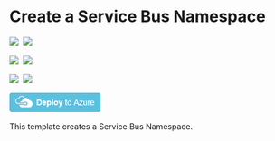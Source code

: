 # Create a Service Bus Namespace

<IMG SRC="https://azurequickstartsservice.blob.core.windows.net/badges/101-servicebus-namespace/PublicLastTestDate.svg" />&nbsp;
<IMG SRC="https://azurequickstartsservice.blob.core.windows.net/badges/101-servicebus-namespace/PublicDeployment.svg" />&nbsp;

<IMG SRC="https://azurequickstartsservice.blob.core.windows.net/badges/101-servicebus-namespace/FairfaxLastTestDate.svg" />&nbsp;
<IMG SRC="https://azurequickstartsservice.blob.core.windows.net/badges/101-servicebus-namespace/FairfaxDeployment.svg" />&nbsp;

<IMG SRC="https://azurequickstartsservice.blob.core.windows.net/badges/101-servicebus-namespace/BestPracticeResult.svg" />&nbsp;
<IMG SRC="https://azurequickstartsservice.blob.core.windows.net/badges/101-servicebus-namespace/CredScanResult.svg" />&nbsp;

<a href="https://portal.azure.com/#create/Microsoft.Template/uri/https%3A%2F%2Fraw.githubusercontent.com%2FAzure%2Fazure-quickstart-templates%2Fmaster%2F101-servicebus-namespace%2Fazuredeploy.json" target="_blank">
    <img src="https://raw.githubusercontent.com/Azure/azure-quickstart-templates/master/1-CONTRIBUTION-GUIDE/images/deploytoazure.png"/>
</a>

This template creates a Service Bus Namespace.

